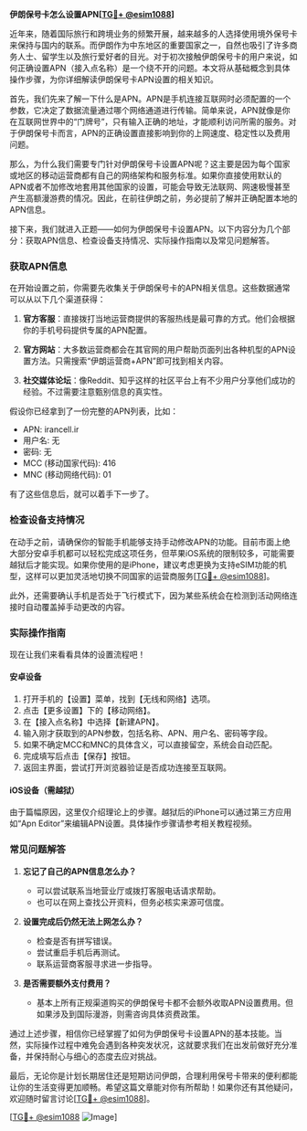 **伊朗保号卡怎么设置APN[[TG💪+ @esim1088](https://t.me/s/esim1088)]**

近年来，随着国际旅行和跨境业务的频繁开展，越来越多的人选择使用境外保号卡来保持与国内的联系。而伊朗作为中东地区的重要国家之一，自然也吸引了许多商务人士、留学生以及旅行爱好者的目光。对于初次接触伊朗保号卡的用户来说，如何正确设置APN（接入点名称）是一个绕不开的问题。本文将从基础概念到具体操作步骤，为你详细解读伊朗保号卡APN设置的相关知识。

首先，我们先来了解一下什么是APN。APN是手机连接互联网时必须配置的一个参数，它决定了数据流量通过哪个网络通道进行传输。简单来说，APN就像是你在互联网世界中的“门牌号”，只有输入正确的地址，才能顺利访问所需的服务。对于伊朗保号卡而言，APN的正确设置直接影响到你的上网速度、稳定性以及费用问题。

那么，为什么我们需要专门针对伊朗保号卡设置APN呢？这主要是因为每个国家或地区的移动运营商都有自己的网络架构和服务标准。如果你直接使用默认的APN或者不加修改地套用其他国家的设置，可能会导致无法联网、网速极慢甚至产生高额漫游费的情况。因此，在前往伊朗之前，务必提前了解并正确配置本地的APN信息。

接下来，我们就进入正题——如何为伊朗保号卡设置APN。以下内容分为几个部分：获取APN信息、检查设备支持情况、实际操作指南以及常见问题解答。

### 获取APN信息

在开始设置之前，你需要先收集关于伊朗保号卡的APN相关信息。这些数据通常可以从以下几个渠道获得：

1. **官方客服**：直接拨打当地运营商提供的客服热线是最可靠的方式。他们会根据你的手机号码提供专属的APN配置。
   
2. **官方网站**：大多数运营商都会在其官网的用户帮助页面列出各种机型的APN设置方法。只需搜索“伊朗运营商+APN”即可找到相关内容。

3. **社交媒体论坛**：像Reddit、知乎这样的社区平台上有不少用户分享他们成功的经验。不过需要注意甄别信息的真实性。

假设你已经拿到了一份完整的APN列表，比如：
- APN: irancell.ir
- 用户名: 无
- 密码: 无
- MCC (移动国家代码): 416
- MNC (移动网络代码): 01

有了这些信息后，就可以着手下一步了。

### 检查设备支持情况

在动手之前，请确保你的智能手机能够支持手动修改APN的功能。目前市面上绝大部分安卓手机都可以轻松完成这项任务，但苹果iOS系统的限制较多，可能需要越狱后才能实现。如果你使用的是iPhone，建议考虑更换为支持eSIM功能的机型，这样可以更加灵活地切换不同国家的运营商服务[[TG💪+ @esim1088](https://t.me/s/esim1088)]。

此外，还需要确认手机是否处于飞行模式下，因为某些系统会在检测到活动网络连接时自动覆盖掉手动更改的内容。

### 实际操作指南

现在让我们来看看具体的设置流程吧！

#### 安卓设备

1. 打开手机的【设置】菜单，找到【无线和网络】选项。
2. 点击【更多设置】下的【移动网络】。
3. 在【接入点名称】中选择【新建APN】。
4. 输入刚才获取到的APN参数，包括名称、APN、用户名、密码等字段。
5. 如果不确定MCC和MNC的具体含义，可以直接留空，系统会自动匹配。
6. 完成填写后点击【保存】按钮。
7. 返回主界面，尝试打开浏览器验证是否成功连接至互联网。

#### iOS设备（需越狱）

由于篇幅原因，这里仅介绍理论上的步骤。越狱后的iPhone可以通过第三方应用如“Apn Editor”来编辑APN设置。具体操作步骤请参考相关教程视频。

### 常见问题解答

1. **忘记了自己的APN信息怎么办？**
   - 可以尝试联系当地营业厅或拨打客服电话请求帮助。
   - 也可以在网上查找公开资料，但务必核实来源可信度。

2. **设置完成后仍然无法上网怎么办？**
   - 检查是否有拼写错误。
   - 尝试重启手机后再测试。
   - 联系运营商客服寻求进一步指导。

3. **是否需要额外支付费用？**
   - 基本上所有正规渠道购买的伊朗保号卡都不会额外收取APN设置费用。但如果涉及到国际漫游，则需咨询具体资费政策。

通过上述步骤，相信你已经掌握了如何为伊朗保号卡设置APN的基本技能。当然，实际操作过程中难免会遇到各种突发状况，这就要求我们在出发前做好充分准备，并保持耐心与细心的态度去应对挑战。

最后，无论你是计划长期居住还是短期访问伊朗，合理利用保号卡带来的便利都能让你的生活变得更加顺畅。希望这篇文章能对你有所帮助！如果你还有其他疑问，欢迎随时留言讨论[[TG💪+ @esim1088](https://t.me/s/esim1088)]。

[[TG💪+ @esim1088](https://t.me/s/esim1088) ![Image](https://i.postimg.cc/4NQfJmqS/Snipaste-2025-05-13-00-14-12.png)]
